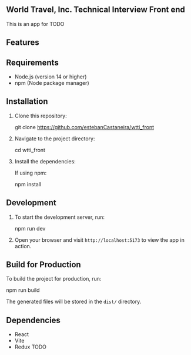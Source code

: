 ## World Travel, Inc. Technical Interview Front end

This is an app for TODO

## Features

## Requirements

- Node.js (version 14 or higher)
- npm (Node package manager)

## Installation

1. Clone this repository:

   git clone https://github.com/estebanCastaneira/wtti_front

2. Navigate to the project directory:

   cd wtti_front

3. Install the dependencies:

   If using npm:

   npm install

## Development

1. To start the development server, run:

   npm run dev

2. Open your browser and visit `http://localhost:5173` to view the app in action.

## Build for Production

To build the project for production, run:

npm run build

The generated files will be stored in the `dist/` directory.

## Dependencies

- React
- Vite
- Redux
  TODO
